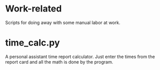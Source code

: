 # Work-related

Scripts for doing away with some manual labor at work.

# time_calc.py
A personal assistant time report calculator. Just enter the times from the report card and all the math is done by the program.
